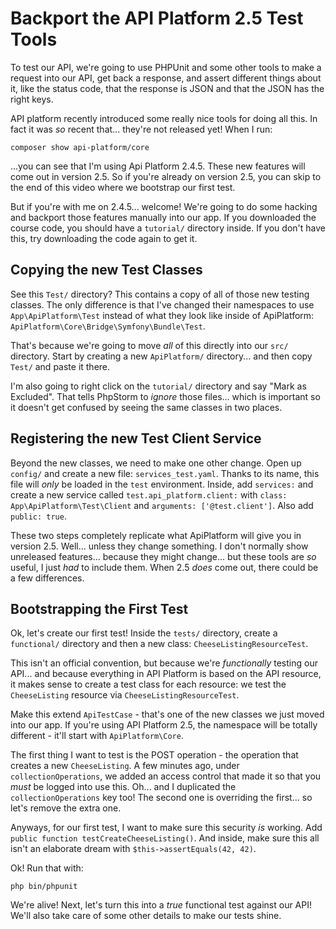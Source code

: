 # Backport the API Platform 2.5 Test Tools

To test our API, we're going to use PHPUnit and some other tools to make a request
into our API, get back a response, and assert different things about it, like the
status code, that the response is JSON and that the JSON has the right keys.

API platform recently introduced some really nice tools for doing all this. In fact
it was *so* recent that... they're not released yet! When I run:

```terminal
composer show api-platform/core
```

...you can see that I'm using Api Platform 2.4.5. These new features will come out
in version 2.5. So if you're already on version 2.5, you can skip to the end of this
video where we bootstrap our first test.

But if you're with me on 2.4.5... welcome! We're going to do some hacking and backport
those features manually into our app. If you downloaded the course code, you should
have a `tutorial/` directory inside. If you don't have this, try downloading
the code again to get it.

## Copying the new Test Classes

See this `Test/` directory? This contains a copy of all of those new testing classes.
The only difference is that I've changed their namespaces to use
`App\ApiPlatform\Test` instead of what they look like inside of ApiPlatform:
`ApiPlatform\Core\Bridge\Symfony\Bundle\Test`.

That's because we're going to move *all* of this directly into our `src/`
directory. Start by creating a new `ApiPlatform/` directory... and then copy
`Test/` and paste it there.

I'm also going to right click on the `tutorial/` directory and say "Mark as Excluded".
That tells PhpStorm to *ignore* those files... which is important so it doesn't
get confused by seeing the same classes in two places.

## Registering the new Test Client Service

Beyond the new classes, we need to make one other change. Open up `config/`
and create a new file: `services_test.yaml`. Thanks to its name, this file will
*only* be loaded in the `test` environment. Inside, add
`services:` and create a new service called `test.api_platform.client:` with
`class: App\ApiPlatform\Test\Client` and `arguments: ['@test.client']`. Also add
`public: true`.

These two steps completely replicate what ApiPlatform will give you in version 2.5.
Well... unless they change something. I don't normally show unreleased features...
because they might change... but these tools are *so* useful, I just *had* to
include them. When 2.5 *does* come out, there could be a few differences.

## Bootstrapping the First Test

Ok, let's create our first test! Inside the `tests/` directory, create a
`functional/` directory and then a new class: `CheeseListingResourceTest`.

This isn't an official convention, but because we're *functionally* testing our
API... and because everything in API Platform is based on the API resource,
it makes sense to create a test class for each resource: we test the `CheeseListing`
resource via `CheeseListingResourceTest`.

Make this extend `ApiTestCase` - that's one of the new classes we just moved into
our app. If you're using API Platform 2.5, the namespace will be totally different -
it'll start with `ApiPlatform\Core`.

The first thing I want to test is the POST operation - the operation that creates
a new `CheeseListing`. A few minutes ago, under `collectionOperations`, we added
an access control that made it so that you *must* be logged into use this. Oh...
and I duplicated the `collectionOperations` key too! The second one is overriding
the first... so let's remove the extra one.

Anyways, for our first test, I want to make sure this security *is* working.
Add `public function testCreateCheeseListing()`. And inside, make sure this all
isn't an elaborate dream with `$this->assertEquals(42, 42)`.

Ok! Run that with:

```terminal
php bin/phpunit
```

We're alive! Next, let's turn this into a *true* functional test against our API!
We'll also take care of some other details to make our tests shine.
